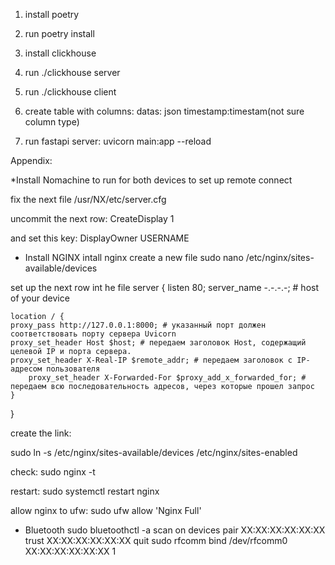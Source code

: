 1) install poetry

2) run
poetry install

3) install clickhouse

4) run
 ./clickhouse server

5) run 
./clickhouse client

6) create table with columns:
datas: json
timestamp:timestam(not sure column type)

7) run fastapi server:
uvicorn main:app --reload



Appendix:

*Install Nomachine to run for both devices to set up remote connect 

fix the next file 
/usr/NX/etc/server.cfg

uncommit the next row:
CreateDisplay 1

and set this key:
DisplayOwner USERNAME


* Install NGINX
intall nginx
create a new file
sudo nano /etc/nginx/sites-available/devices

set up the next row int he file
server {
    listen 80;
    server_name -.-.-.-; # host of your device

    location / {
	proxy_pass http://127.0.0.1:8000; # указанный порт должен соответствовать порту сервера Uvicorn
	proxy_set_header Host $host; # передаем заголовок Host, содержащий целевой IP и порта сервера.
	proxy_set_header X-Real-IP $remote_addr; # передаем заголовок с IP-адресом пользователя
        proxy_set_header X-Forwarded-For $proxy_add_x_forwarded_for; # передаем всю последовательность адресов, через которые прошел запрос
    }
}

create the link:

sudo ln -s /etc/nginx/sites-available/devices /etc/nginx/sites-enabled


check:
sudo nginx -t

restart:
sudo systemctl restart nginx


allow nginx to ufw:
sudo ufw allow 'Nginx Full'



* Bluetooth
sudo bluetoothctl -a
scan on
devices
pair XX:XX:XX:XX:XX:XX
trust XX:XX:XX:XX:XX:XX
quit
sudo rfcomm bind /dev/rfcomm0 XX:XX:XX:XX:XX:XX 1
